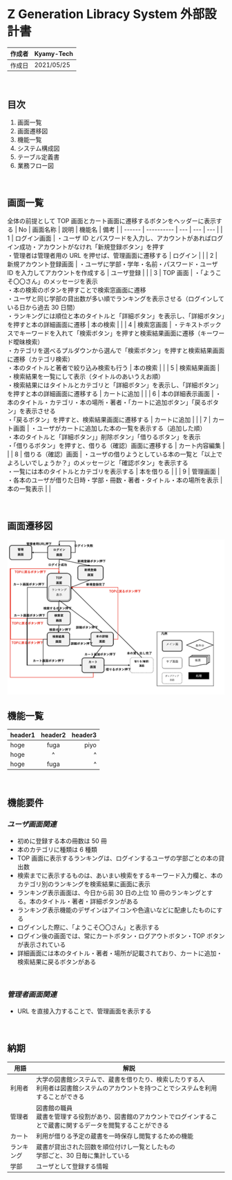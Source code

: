 # Z Generation Libracy System 外部設計書

| 作成者 | Kyamy-Tech |
| ------ | ---------- |
| 作成日 | 2021/05/25 |

<br>

## **目次**

1. 画面一覧
2. 画面遷移図
3. 機能一覧
4. システム構成図
5. テーブル定義書
6. 業務フロー図

<br>

## **画面一覧**

全体の前提として TOP 画面とカート画面に遷移するボタンをヘッダーに表示する
| No | 画面名称 | 説明 | 機能名 | 備考 |
| ------ | ---------- | --- | --- | --- |
| 1 | ログイン画面 | ・ユーザ ID とパスワードを入力し、アカウントがあればログイン成功・アカウントがなけれ「新規登録ボタン」を押す<br>・管理者は管理者用の URL を押せば、管理画面に遷移する | ログイン | |
| 2 | 新規アカウント登録画面 | ・ユーザに学部・学年・名前・パスワード・ユーザ ID を入力してアカウントを作成する | ユーザ登録 | |
| 3 | TOP 画面 | ・「ようこそ〇〇さん」のメッセージを表示<br>・本の検索のボタンを押すことで検索窓画面に遷移<br>・ユーザと同じ学部の貸出数が多い順でランキングを表示させる（ログインしている日から過去 30 日間）<br>・ランキングには順位と本のタイトルと「詳細ボタン」を表示し、「詳細ボタン」を押すと本の詳細画面に遷移 | 本の検索 | |
| 4 | 検索窓画面 | ・テキストボックスでキーワードを入れて「検索ボタン」を押すと検索結果画面に遷移（キーワード曖昧検索）<br>・カテゴリを選べるプルダウンから選んで「検索ボタン」を押すと検索結果画面に遷移（カテゴリ検索）<br>・本のタイトルと著者で絞り込み検索も行う | 本の検索 | |
| 5 | 検索結果画面 | ・検索結果を一覧にして表示（タイトルのあいうえお順）<br>・検索結果にはタイトルとカテゴリと「詳細ボタン」を表示し、「詳細ボタン」を押すと本の詳細画面に遷移する | カートに追加 | |
| 6 | 本の詳細表示画面 | ・本のタイトル・カテゴリ・本の場所・著者・「カートに追加ボタン」「戻るボタン」を表示させる<br>・「戻るボタン」を押すと、検索結果画面に遷移する | カートに追加 | |
| 7 | カート画面 | ・ユーザがカートに追加した本の一覧を表示する（追加した順）<br>・本のタイトルと「詳細ボタン」」削除ボタン」「借りるボタン」を表示<br>・「借りるボタン」を押すと、借りる（確認）画面に遷移する | カート内容編集 | |
| 8 | 借りる（確認）画面 | ・ユーザの借りようとしている本の一覧と「以上でよろしいでしょうか？」のメッセージと「確認ボタン」を表示する<br>・一覧には本のタイトルとカテゴリを表示する | 本を借りる | |
| 9 | 管理画面 | ・各本のユーザが借りた日時・学部・冊数・著者・タイトル・本の場所を表示 | 本の一覧表示 | |

<br>

## **画面遷移図**

<img src="./img/ED/screen_transition_diagram.png">

<br>

## **機能一覧**

| header1 | header2 | header3 |
| :------ | :-----: | ------: |
| hoge    |  fuga   |    piyo |
| hoge    |    ^    |       ^ |
| hoge    |  fuga   |       ^ |

<br>

## **機能要件**

### _ユーザ画面関連_

- 初めに登録する本の冊数は 50 冊
- 本のカテゴリに種類は 6 種類
- TOP 画面に表示するランキングは、ログインするユーザの学部ごとの本の貸出数
- 検索までに表示するものは、あいまい検索をするキーワード入力欄と、本のカテゴリ別のランキングを検索結果に画面に表示
- ランキング表示画面は、今日から前 30 日の上位 10 冊のランキングとする。本のタイトル・著者・詳細ボタンがある
- ランキング表示機能のデザインはアイコンや色違いなどに配慮したものにする
- ログインした際に、「ようこそ〇〇さん」と表示する
- ログイン後の画面では、常にカートボタン・ログアウトボタン・TOP ボタンが表示されている
- 詳細画面には本のタイトル・著者・場所が記載されており、カートに追加・検索結果に戻るボタンがある

<br>

### _管理者画面関連_

- URL を直接入力することで、管理画面を表示する

<br>

## **納期**

| 用語       | 解説                                                                                                                                     |
| ---------- | ---------------------------------------------------------------------------------------------------------------------------------------- |
| 利用者     | 大学の図書館システムで、蔵書を借りたり、検索したりする人<br>利用者は図書館システムのアカウントを持つことでシステムを利用することができる |
| 管理者     | 図書館の職員<br>蔵書を管理する役割があり、図書館のアカウントでログインすることで蔵書に関するデータを閲覧することができる                 |
| カート     | 利用が借りる予定の蔵書を一時保存し閲覧するための機能                                                                                     |
| ランキング | 蔵書が貸出された回数を順位付けし一覧としたもの<br>学部ごと、30 日毎に集計している                                                        |
| 学部       | ユーザとして登録する情報                                                                                                                 |
